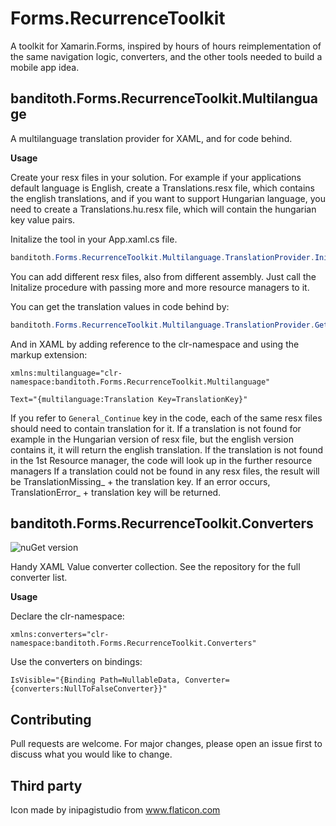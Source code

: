 # Forms.RecurrenceToolkit

A toolkit for Xamarin.Forms, inspired by hours of hours reimplementation of the same navigation logic, converters, and the other tools needed to build a mobile app idea.

## banditoth.Forms.RecurrenceToolkit.Multilanguage

A multilanguage translation provider for XAML, and for code behind.

**Usage**

Create your resx files in your solution.
For example if your applications default language is English, create a Translations.resx file, which contains the english translations, and if you want to support Hungarian language, you need to create a Translations.hu.resx file, which will contain the hungarian key value pairs.

Initalize the tool in your App.xaml.cs file.

```cs
banditoth.Forms.RecurrenceToolkit.Multilanguage.TranslationProvider.Initalize(new CultureInfo("en"), Resources.Translations.ResourceManager);
```

You can add different resx files, also from different assembly. Just call the Initalize procedure with passing more and more resource managers to it.

You can get the translation values in code behind by:
```cs
banditoth.Forms.RecurrenceToolkit.Multilanguage.TranslationProvider.GetTranslation("TranslationKey");
```

And in XAML by adding reference to the clr-namespace and using the markup extension:

```XAML
xmlns:multilanguage="clr-namespace:banditoth.Forms.RecurrenceToolkit.Multilanguage"
```

```XAML
Text="{multilanguage:Translation Key=TranslationKey}"
```
If you refer to ```General_Continue``` key in the code, each of the same resx files should need to contain translation for it.
If a translation is not found for example in the Hungarian version of resx file, but the english version contains it, it will return the english translation.
If the translation is not found in the 1st Resource manager, the code will look up in the further resource managers
If a translation could not be found in any resx files, the result will be TranslationMissing_ + the translation key.
If an error occurs, TranslationError_ + translation key will be returned.


## banditoth.Forms.RecurrenceToolkit.Converters
![nuGet version](https://img.shields.io/nuget/vpre/banditoth.Forms.RecurrenceToolkit.Converters)

Handy XAML Value converter collection. See the repository for the full converter list.

**Usage**

Declare the clr-namespace:
```XAML
xmlns:converters="clr-namespace:banditoth.Forms.RecurrenceToolkit.Converters"
```
Use the converters on bindings:
```XAML
IsVisible="{Binding Path=NullableData, Converter={converters:NullToFalseConverter}}"
```

## Contributing
Pull requests are welcome. For major changes, please open an issue first to discuss what you would like to change.

## Third party
Icon made by inipagistudio from www.flaticon.com
